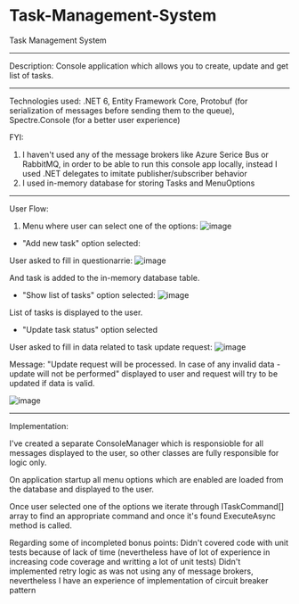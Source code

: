 # Task-Management-System
Task Management System

---------------------------------------------------------------------------------------------------------------------------------

Description: Console application which allows you to create, update and get list of tasks.

---------------------------------------------------------------------------------------------------------------------------------

Technologies used: .NET 6, Entity Framework Core, Protobuf (for serialization of messages before sending them to the queue), Spectre.Console (for a better user experience)

FYI: 
1) I haven't used any of the message brokers like Azure Serice Bus or RabbitMQ, in order to be able to run this console app locally, instead I used .NET delegates to imitate publisher/subscriber behavior
2) I used in-memory database for storing Tasks and MenuOptions

---------------------------------------------------------------------------------------------------------------------------------

User Flow:

1) Menu where user can select one of the options:
![image](https://github.com/dmytro-pos/Task-Management-System/assets/106164548/856d86a0-c71f-47d4-bb6a-07b1c8394eda)

- "Add new task" option selected: 

User asked to fill in questionarrie:
![image](https://github.com/dmytro-pos/Task-Management-System/assets/106164548/202ecacc-1fd2-493d-9d5d-e8f6ee7b4687)

And task is added to the in-memory database table.

- "Show list of tasks" option selected: 
![image](https://github.com/dmytro-pos/Task-Management-System/assets/106164548/79b045d9-a3f3-48ae-85bc-564b36a59ed1)

List of tasks is displayed to the user.

- "Update task status" option selected

User asked to fill in data related to task update request:
![image](https://github.com/dmytro-pos/Task-Management-System/assets/106164548/aafde4d4-e9a1-4eac-9d69-2a2c0de85f57)

Message: "Update request will be processed. In case of any invalid data - update will not be performed" displayed to user and request will try to be updated if data is valid.

![image](https://github.com/dmytro-pos/Task-Management-System/assets/106164548/a478f980-5942-42c0-b236-fe6cc07feb46)


---------------------------------------------------------------------------------------------------------------------------------

Implementation: 

I've created a separate ConsoleManager which is responsioble for all messages displayed to the user, so other classes are fully responsible for logic only.

On application startup all menu options which are enabled are loaded from the database and displayed to the user.

Once user selected one of the options we iterate through ITaskCommand[] array to find an appropriate command and once it's found ExecuteAsync method is called.

Regarding some of incompleted bonus points:
Didn't covered code with unit tests because of lack of time (nevertheless have of lot of experience in increasing code coverage and writting a lot of unit tests)
Didn't implemented retry logic as was not using any of message brokers, nevertheless I have an experience of implementation of circuit breaker pattern





